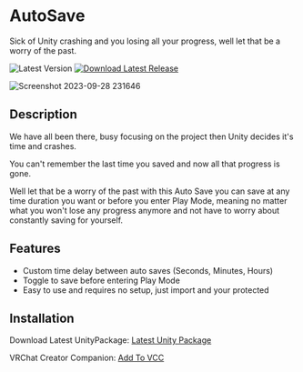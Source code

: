 # AutoSave
Sick of Unity crashing and you losing all your progress, well let that be a worry of the past.

![Latest Version](https://img.shields.io/github/v/tag/FallensWorkshop/UnityAutoSave?label=Latest%20Version)    [![Download Latest Release](https://img.shields.io/badge/Download-Latest%20Release-blue.svg)](https://github.com/FallensWorkshop/UnityAutoSave/releases/latest)

![Screenshot 2023-09-28 231646](https://github.com/FallensWorkshop/AutoSave/assets/142435339/59afce71-f729-4d3a-b36b-7f1c7e233115)

## Description

We have all been there, busy focusing on the project then Unity decides it's time and crashes.

You can't remember the last time you saved and now all that progress is gone.

Well let that be a worry of the past with this Auto Save you can save at any time duration you want or before you enter Play Mode, meaning no matter what you won't lose any progress anymore and not have to worry about constantly saving for yourself.

## Features

- Custom time delay between auto saves (Seconds, Minutes, Hours)
- Toggle to save before entering Play Mode
- Easy to use and requires no setup, just import and your protected

## Installation

Download Latest UnityPackage: [Latest Unity Package](https://github.com/FallensWorkshop/UnityAutoSave/releases/latest)

VRChat Creator Companion: [Add To VCC](vcc://vpm/addRepo?url=https%3A%2F%2Fraw.githubusercontent.com%2FFallensWorkshop%2FAutoSave%2Fmain%2FVCC.json)

